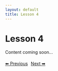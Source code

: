 ```yaml
---
layout: default
title: Lesson 4
---
```


# Lesson 4

Content coming soon...

<div style="margin-top: 20px;">
<a href="/docs/Advanced/Lessons/lesson_3.md" style="margin-right: 10px;">⬅ Previous</a><a href="/docs/Advanced/Lessons/lesson_5.md">Next ➡</a>
</div>
